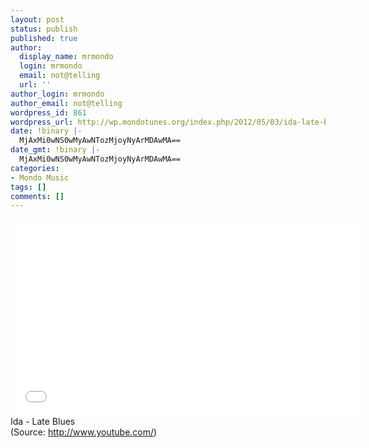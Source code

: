 ```yaml
---
layout: post
status: publish
published: true
author:
  display_name: mrmondo
  login: mrmondo
  email: not@telling
  url: ''
author_login: mrmondo
author_email: not@telling
wordpress_id: 861
wordpress_url: http://wp.mondotunes.org/index.php/2012/05/03/ida-late-blues/
date: !binary |-
  MjAxMi0wNS0wMyAwNTozMjoyNyArMDAwMA==
date_gmt: !binary |-
  MjAxMi0wNS0wMyAwNTozMjoyNyArMDAwMA==
categories:
- Mondo Music
tags: []
comments: []
---
```

<iframe width="560" height="315" src="//www.youtube.com/embed/hiTFKsBAA9A" frameborder="0"> </iframe>
Ida - Late Blues
<div class="attribution">(<span>Source:</span> <a href="http://www.youtube.com/">http://www.youtube.com/</a>)</div>

